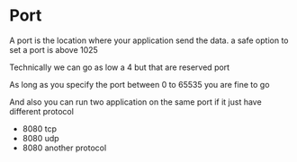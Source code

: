 # Port
A port is the location where your application send the data. a safe option to set a port is above 1025 

Technically we can go as low a 4 but that are reserved port 

As long as you specify the port between 0 to 65535 you are fine to go

And also you can run two application on the same port if it just have different protocol 
- 8080 tcp
- 8080 udp
- 8080 another protocol